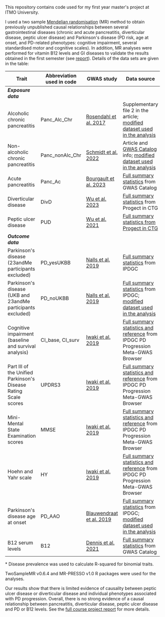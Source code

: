This repository contains code used for my first year master's project at ITMO University.  

I used a two sample [Mendelian randomisation](https://en.wikipedia.org/wiki/Mendelian_randomization) (MR) method to obtain previously unpublished causal relationships between several gastrointestinal diseases (chronic and acute pancreatitis, diverticular disease, peptic ulcer disease) and Parkinson's disease (PD risk, age at onset, and PD-related phenotypes: cognitive impairment, several standardised motor and cognitive scales). In addition, MR analyses were performed for vitamin B12 levels and GI diseases to validate the results obtained in the first semester (see [report](https://drive.google.com/file/d/1GyNfPNlcYvsMLIwNGCRs4NdajW5yY82Y/view?usp=drive_link)). Details of the data sets are given in the table:

| Trait |	Abbreviation used in code |	GWAS study |	Data source |	Prevalence source* |	Trait type |	N cases |	N controls |	Sample size |
| --- |	--- |	--- |	--- |	--- |	--- |	--- |	--- |	--- |
| ***Exposure data*** |	 |	 |	 |	 |	 |	 |	 |	 |
| Alcoholic chronic pancreatitis |	Panc_Alc_Chr |	[Rosendahl et al. 2017](https://pubmed.ncbi.nlm.nih.gov/28754779/) |	Supplementary file 2 in the article; [modified dataset used in the analysis](https://drive.google.com/file/d/1ruw0SBYPfvU2nDBEnRl44Z1w5tmboRye/view?usp=drive_link)  |	[Yadav et al. 2011](https://pubmed.ncbi.nlm.nih.gov/28754779/) |	Binomial |	1959 |	6040 |	7999 |
| Non-alcoholic chronic pancreatitis |	Panc_nonAlc_Chr |	[Schmidt et al. 2022](https://pubmed.ncbi.nlm.nih.gov/35331647/) |	Article and [GWAS Catalog](https://www.ebi.ac.uk/gwas/studies/GCST90104595) info; [modified dataset used in the analysis](https://drive.google.com/file/d/10E61wQ0bROdaDtyLXcmC197o2tECQ8LK/view?usp=drive_link)  |	[Yadav et al. 2011](https://pubmed.ncbi.nlm.nih.gov/28754779/) |	Binomial |	584 |	6040 |	6624 |
| Acute pancreatitis |	Panc_Ac |	[Bourgault et al. 2023](https://pubmed.ncbi.nlm.nih.gov/36736436/) |	[Full summary statistics](http://ftp.ebi.ac.uk/pub/databases/gwas/summary_statistics/GCST90255001-GCST90256000/GCST90255375/) from GWAS Catalog |	[Li et al., 2021](https://pubmed.ncbi.nlm.nih.gov/34433418/) |	Binomial |	10630 |	844679 |	855309 |
| Diverticular disease |	DivD |	[Wu et al. 2023](https://pubmed.ncbi.nlm.nih.gov/37492107/) |	[Full summary statistics](https://cnsgenomics.com/content/data) from Progect in CTG |	[Tursi et al., 2020](https://pubmed.ncbi.nlm.nih.gov/32218442/) |	Binomial |	78399 |	645973 |	724372 |
| Peptic ulcer disease |	PUD |	[Wu et al. 2021](https://pubmed.ncbi.nlm.nih.gov/33608531/) |	[Full summary statistics from Progect in CTG](https://cnsgenomics.com/content/data) |	[Sung et al., 2009](https://pubmed.ncbi.nlm.nih.gov/19220208/) |	Binomial |	16666 |	439661 |	456327 |
| ***Outcome data*** |	 |	 |	 |	 |	 |	 |	 |	 |
| Parkinson's disease (23andMe participants excluded) |	PD_yesUKBB |	[Nalls et al. 2019](https://pubmed.ncbi.nlm.nih.gov/31701892/) |	[Full summary statistics](https://www.pdgenetics.org/resources) from IPDGC |	[Pringsheim et al., 2014](https://pubmed.ncbi.nlm.nih.gov/24976103/) |	Binomial |	33674 |	449056 |	482730 |
| Parkinson's disease (UKB and 23andMe participants excluded) |	PD_noUKBB |	[Nalls et al. 2019](https://pubmed.ncbi.nlm.nih.gov/31701892/) |	[Full summary statistics](https://www.pdgenetics.org/resources) from IPDGC; [modified dataset used in the analysis](https://drive.google.com/file/d/1jSk0KsP_iWNJ-etq33R-VLjjhw1dkFwe/view?usp=drive_link)  |	[Pringsheim et al., 2014](https://pubmed.ncbi.nlm.nih.gov/24976103/) |	Binomial |	15056 |	12637 |	27693 |
| Cognitive impairment (baseline and survival analysis) |	CI_base, CI_surv |	[Iwaki et al. 2019](https://pubmed.ncbi.nlm.nih.gov/31505070/) |	[Full summary statistics and reference](https://pdgenetics.shinyapps.io/pdprogmetagwasbrowser/) from IPDGC PD Progression Meta-GWAS Browser |	[Pais et al., 2020](https://pubmed.ncbi.nlm.nih.gov/33121002/) |	Binomial |	- |	- |	1710 |
| Part III of the Unified Parkinson's Disease Rating Scale scores |	UPDRS3 |	[Iwaki et al. 2019](https://pubmed.ncbi.nlm.nih.gov/31505070/) |	[Full summary statistics and reference](https://pdgenetics.shinyapps.io/pdprogmetagwasbrowser/) from IPDGC PD Progression Meta-GWAS Browser |	- |	Continuous |	- |	- |	1398 |
| Mini-Mental State Examination scores |	MMSE |	[Iwaki et al. 2019](https://pubmed.ncbi.nlm.nih.gov/31505070/) |	[Full summary statistics and reference](https://pdgenetics.shinyapps.io/pdprogmetagwasbrowser/) from IPDGC PD Progression Meta-GWAS Browser |	- |	Continuous |	- |	- |	1329 |
| Hoehn and Yahr scale |	HY |	[Iwaki et al. 2019](https://pubmed.ncbi.nlm.nih.gov/31505070/) |	[Full summary statistics and reference](https://pdgenetics.shinyapps.io/pdprogmetagwasbrowser/) from IPDGC PD Progression Meta-GWAS Browser |	- |	Continuous |	- |	- |	1005 |
| Parkinson's disease age at onset |	PD_AAO |	[Blauwendraat et al. 2019](https://pubmed.ncbi.nlm.nih.gov/30957308/) |	[Full summary statistics](https://www.pdgenetics.org/resources) from IPDGC; [modified dataset used in the analysis](https://drive.google.com/file/d/1uSMfwM54N0dtEMCLjWxBc1XfKsR2eBwd/view?usp=drive_link)  |	- |	Continuous |	17996 |	16502 |	34498 |
| B12 serum levels |	B12 |	[Dennis et al. 2021](https://pubmed.ncbi.nlm.nih.gov/33441150/) |	[Full summary statistics](http://ftp.ebi.ac.uk/pub/databases/gwas/summary_statistics/GCST90012001-GCST90013000/GCST90012772/) from GWAS Catalog |	- |	Continuous |	- |	- |	19415 |

\* Disease prevalence was used to calculate R-squared for binomial traits.

TwoSampleMR v0.6.4 and MR-PRESSO v1.0 R packages were used for the analyses.

Our results show that there is limited evidence of causality between peptic ulcer disease or diverticular disease and individual phenotypes associated with PD progression. Overall, there is no strong evidence of a causal relationship between pancreatitis, diverticular disease, peptic ulcer disease and PD or B12 levels. See the [full course project report](https://drive.google.com/file/d/11UpMdRw_T-43OaF3dYru_3YR9wXVstFU/view?usp=drive_link) for more details.

